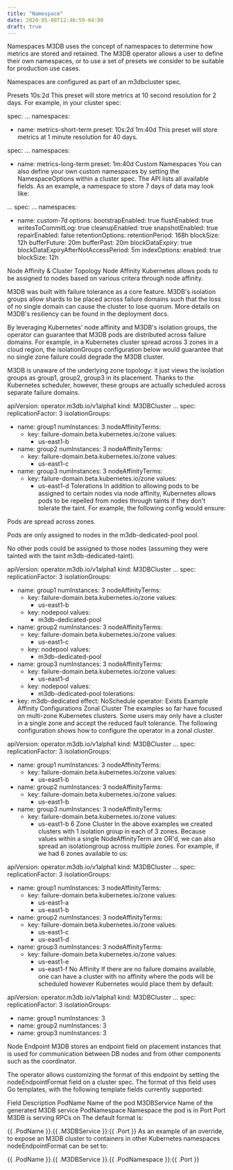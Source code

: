 ```yaml
---
title: "Namespace"
date: 2020-05-08T12:46:59-04:00
draft: true
---
```


Namespaces
M3DB uses the concept of namespaces to determine how metrics are stored and retained. The M3DB operator allows a user to define their own namespaces, or to use a set of presets we consider to be suitable for production use cases.

Namespaces are configured as part of an m3dbcluster spec.

Presets
10s:2d
This preset will store metrics at 10 second resolution for 2 days. For example, in your cluster spec:

spec:
...
  namespaces:
  - name: metrics-short-term
    preset: 10s:2d
1m:40d
This preset will store metrics at 1 minute resolution for 40 days.

spec:
...
  namespaces:
  - name: metrics-long-term
    preset: 1m:40d
Custom Namespaces
You can also define your own custom namespaces by setting the NamespaceOptions within a cluster spec. The API lists all available fields. As an example, a namespace to store 7 days of data may look like:

...
spec:
...
  namespaces:
  - name: custom-7d
    options:
      bootstrapEnabled: true
      flushEnabled: true
      writesToCommitLog: true
      cleanupEnabled: true
      snapshotEnabled: true
      repairEnabled: false
      retentionOptions:
        retentionPeriod: 168h
        blockSize: 12h
        bufferFuture: 20m
        bufferPast: 20m
        blockDataExpiry: true
        blockDataExpiryAfterNotAccessPeriod: 5m
      indexOptions:
        enabled: true
        blockSize: 12h


Node Affinity & Cluster Topology
Node Affinity
Kubernetes allows pods to be assigned to nodes based on various critera through node affinity.

M3DB was built with failure tolerance as a core feature. M3DB's isolation groups allow shards to be placed across failure domains such that the loss of no single domain can cause the cluster to lose quorum. More details on M3DB's resiliency can be found in the deployment docs.

By leveraging Kubernetes' node affinity and M3DB's isolation groups, the operator can guarantee that M3DB pods are distributed across failure domains. For example, in a Kubernetes cluster spread across 3 zones in a cloud region, the isolationGroups configuration below would guarantee that no single zone failure could degrade the M3DB cluster.

M3DB is unaware of the underlying zone topology: it just views the isolation groups as group1, group2, group3 in its placement. Thanks to the Kubernetes scheduler, however, these groups are actually scheduled across separate failure domains.

apiVersion: operator.m3db.io/v1alpha1
kind: M3DBCluster
...
spec:
  replicationFactor: 3
  isolationGroups:
  - name: group1
    numInstances: 3
    nodeAffinityTerms:
    - key: failure-domain.beta.kubernetes.io/zone
      values:
      - us-east1-b
  - name: group2
    numInstances: 3
    nodeAffinityTerms:
    - key: failure-domain.beta.kubernetes.io/zone
      values:
      - us-east1-c
  - name: group3
    numInstances: 3
    nodeAffinityTerms:
    - key: failure-domain.beta.kubernetes.io/zone
      values:
      - us-east1-d
Tolerations
In addition to allowing pods to be assigned to certain nodes via node affinity, Kubernetes allows pods to be repelled from nodes through taints if they don't tolerate the taint. For example, the following config would ensure:

Pods are spread across zones.

Pods are only assigned to nodes in the m3db-dedicated-pool pool.

No other pods could be assigned to those nodes (assuming they were tainted with the taint m3db-dedicated-taint).

apiVersion: operator.m3db.io/v1alpha1
kind: M3DBCluster
...
spec:
  replicationFactor: 3
  isolationGroups:
  - name: group1
    numInstances: 3
    nodeAffinityTerms:
    - key: failure-domain.beta.kubernetes.io/zone
      values:
      - us-east1-b
    - key: nodepool
      values:
      - m3db-dedicated-pool
  - name: group2
    numInstances: 3
    nodeAffinityTerms:
    - key: failure-domain.beta.kubernetes.io/zone
      values:
      - us-east1-c
    - key: nodepool
      values:
      - m3db-dedicated-pool
  - name: group3
    numInstances: 3
    nodeAffinityTerms:
    - key: failure-domain.beta.kubernetes.io/zone
      values:
      - us-east1-d
    - key: nodepool
      values:
      - m3db-dedicated-pool
  tolerations:
  - key: m3db-dedicated
    effect: NoSchedule
    operator: Exists
Example Affinity Configurations
Zonal Cluster
The examples so far have focused on multi-zone Kubernetes clusters. Some users may only have a cluster in a single zone and accept the reduced fault tolerance. The following configuration shows how to configure the operator in a zonal cluster.

apiVersion: operator.m3db.io/v1alpha1
kind: M3DBCluster
...
spec:
  replicationFactor: 3
  isolationGroups:
  - name: group1
    numInstances: 3
    nodeAffinityTerms:
    - key: failure-domain.beta.kubernetes.io/zone
      values:
      - us-east1-b
  - name: group2
    numInstances: 3
    nodeAffinityTerms:
    - key: failure-domain.beta.kubernetes.io/zone
      values:
      - us-east1-b
  - name: group3
    numInstances: 3
    nodeAffinityTerms:
    - key: failure-domain.beta.kubernetes.io/zone
      values:
      - us-east1-b
6 Zone Cluster
In the above examples we created clusters with 1 isolation group in each of 3 zones. Because values within a single NodeAffinityTerm are OR'd, we can also spread an isolationgroup across multiple zones. For example, if we had 6 zones available to us:

apiVersion: operator.m3db.io/v1alpha1
kind: M3DBCluster
...
spec:
  replicationFactor: 3
  isolationGroups:
  - name: group1
    numInstances: 3
    nodeAffinityTerms:
    - key: failure-domain.beta.kubernetes.io/zone
      values:
      - us-east1-a
      - us-east1-b
  - name: group2
    numInstances: 3
    nodeAffinityTerms:
    - key: failure-domain.beta.kubernetes.io/zone
      values:
      - us-east1-c
      - us-east1-d
  - name: group3
    numInstances: 3
    nodeAffinityTerms:
    - key: failure-domain.beta.kubernetes.io/zone
      values:
      - us-east1-e
      - us-east1-f
No Affinity
If there are no failure domains available, one can have a cluster with no affinity where the pods will be scheduled however Kubernetes would place them by default:

apiVersion: operator.m3db.io/v1alpha1
kind: M3DBCluster
...
spec:
  replicationFactor: 3
  isolationGroups:
  - name: group1
    numInstances: 3
  - name: group2
    numInstances: 3
  - name: group3
    numInstances: 3

Node Endpoint
M3DB stores an endpoint field on placement instances that is used for communication between DB nodes and from other components such as the coordinator.

The operator allows customizing the format of this endpoint by setting the nodeEndpointFormat field on a cluster spec. The format of this field uses Go templates, with the following template fields currently supported:

Field	Description
PodName	Name of the pod
M3DBService	Name of the generated M3DB service
PodNamespace	Namespace the pod is in
Port	Port M3DB is serving RPCs on
The default format is:

{{ .PodName }}.{{ .M3DBService }}:{{ .Port }}
As an example of an override, to expose an M3DB cluster to containers in other Kubernetes namespaces nodeEndpointFormat can be set to:

{{ .PodName }}.{{ .M3DBService }}.{{ .PodNamespace }}:{{ .Port }}